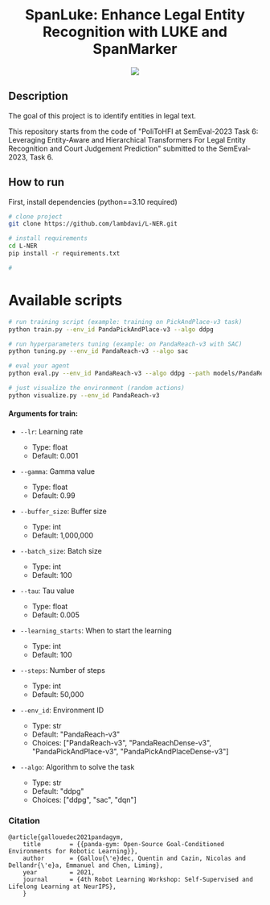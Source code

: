 <div align="center">    
 
# SpanLuke: Enhance Legal Entity Recognition with LUKE and SpanMarker
![](https://github.com/lambdavi/L-NER/blob/final/media/logo_temp.png?raw=True)
</div>

## Description   
The goal of this project is to identify entities in legal text.

This repository starts from the code of "PoliToHFI at SemEval-2023 Task 6: Leveraging Entity-Aware and Hierarchical Transformers For Legal Entity Recognition and Court Judgement Prediction" submitted to the SemEval-2023, Task 6.

## How to run   
First, install dependencies (python==3.10 required)
```bash
# clone project   
git clone https://github.com/lambdavi/L-NER.git

# install requirements   
cd L-NER 
pip install -r requirements.txt

# 
 ```   

# Available scripts
 ```bash
# run training script (example: training on PickAndPlace-v3 task)   
python train.py --env_id PandaPickAndPlace-v3 --algo ddpg

# run hyperparameters tuning (example: on PandaReach-v3 with SAC) 
python tuning.py --env_id PandaReach-v3 --algo sac

# eval your agent
python eval.py --env_id PandaReach-v3 --algo ddpg --path models/PandaReach_DDPG_50000_steps.zip

# just visualize the environment (random actions)
python visualize.py --env_id PandaReach-v3
```

#### Arguments for train:

- `--lr`: Learning rate
  - Type: float
  - Default: 0.001

- `--gamma`: Gamma value
  - Type: float
  - Default: 0.99

- `--buffer_size`: Buffer size
  - Type: int
  - Default: 1,000,000

- `--batch_size`: Batch size
  - Type: int
  - Default: 100

- `--tau`: Tau value
  - Type: float
  - Default: 0.005

- `--learning_starts`: When to start the learning
  - Type: int
  - Default: 100

- `--steps`: Number of steps
  - Type: int
  - Default: 50,000

- `--env_id`: Environment ID
  - Type: str
  - Default: "PandaReach-v3"
  - Choices: ["PandaReach-v3", "PandaReachDense-v3", "PandaPickAndPlace-v3", "PandaPickAndPlaceDense-v3"]

- `--algo`: Algorithm to solve the task
  - Type: str
  - Default: "ddpg"
  - Choices: ["ddpg", "sac", "dqn"]

### Citation   
```
@article{gallouedec2021pandagym,
    title        = {{panda-gym: Open-Source Goal-Conditioned Environments for Robotic Learning}},
    author       = {Gallou{\'e}dec, Quentin and Cazin, Nicolas and Dellandr{\'e}a, Emmanuel and Chen, Liming},
    year         = 2021,
    journal      = {4th Robot Learning Workshop: Self-Supervised and Lifelong Learning at NeurIPS},
    }
```   